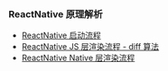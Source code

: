### ReactNative 原理解析

- [ReactNative 启动流程](/react-native/rn-start.md)
- [ReactNative JS 层渲染流程 - diff 算法](/react-native/rn-diff.md)
- [ReactNative Native 层渲染流程](/react-native/rn-native-render.md)

